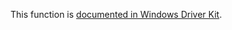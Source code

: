 This function is [documented in Windows Driver Kit](https://learn.microsoft.com/en-us/windows-hardware/drivers/ddi/wdm/nf-wdm-rtlnumberofsetbits).
